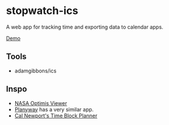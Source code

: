 # stopwatch-ics

A web app for tracking time and exporting data to calendar apps.

[Demo](https://gateway.pinata.cloud/ipfs/QmfKtJKkykX977LaS7BBrPkL4aaUdqFjcu49GFatp2t1pp/)



## Tools

- adamgibbons/ics

## Inspo

- [NASA Optimis Viewer](https://imgur.com/a/7PdIuWE)
- [Planyway](https://planyway.com/help/features/time-tracking#two-views-calendar-and-list) has a very similar app.
- [Cal Newport's Time Block Planner](https://www.timeblockplanner.com/)
